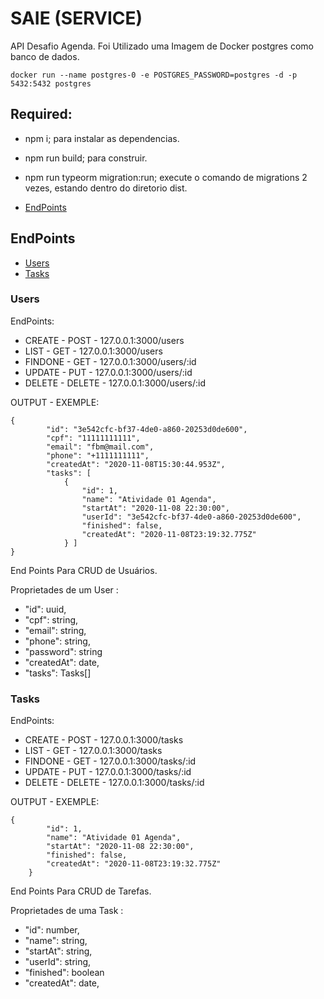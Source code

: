 # SAIE (SERVICE)

API Desafio Agenda.
Foi Utilizado uma Imagem de Docker postgres como banco de dados.
```
docker run --name postgres-0 -e POSTGRES_PASSWORD=postgres -d -p 5432:5432 postgres
```

## Required:

- npm i; para instalar as dependencias.
- npm run build; para construir.
- npm run typeorm migration:run; execute o comando de migrations 2 vezes, estando dentro do diretorio dist.


- [EndPoints](#EndPoints)

## EndPoints

- [Users](#users)
- [Tasks](#tasks)

### Users

EndPoints:
- CREATE - POST - 127.0.0.1:3000/users
- LIST - GET - 127.0.0.1:3000/users
- FINDONE - GET - 127.0.0.1:3000/users/:id
- UPDATE - PUT - 127.0.0.1:3000/users/:id
- DELETE - DELETE - 127.0.0.1:3000/users/:id


OUTPUT - EXEMPLE:

```
{
        "id": "3e542cfc-bf37-4de0-a860-20253d0de600",
        "cpf": "11111111111",
        "email": "fbm@mail.com",
        "phone": "+1111111111",
        "createdAt": "2020-11-08T15:30:44.953Z",
        "tasks": [
            {
                "id": 1,
                "name": "Atividade 01 Agenda",
                "startAt": "2020-11-08 22:30:00",
                "userId": "3e542cfc-bf37-4de0-a860-20253d0de600",
                "finished": false,
                "createdAt": "2020-11-08T23:19:32.775Z"
            } ]
}
```

End Points Para CRUD de Usuários.

Proprietades de um User :
- "id": uuid,
- "cpf": string,
- "email": string,
- "phone": string,
- "password": string
- "createdAt": date,
- "tasks": Tasks[]

### Tasks

EndPoints:
- CREATE - POST - 127.0.0.1:3000/tasks
- LIST - GET - 127.0.0.1:3000/tasks
- FINDONE - GET - 127.0.0.1:3000/tasks/:id
- UPDATE - PUT - 127.0.0.1:3000/tasks/:id
- DELETE - DELETE - 127.0.0.1:3000/tasks/:id


OUTPUT - EXEMPLE:

```
{
        "id": 1,
        "name": "Atividade 01 Agenda",
        "startAt": "2020-11-08 22:30:00",
        "finished": false,
        "createdAt": "2020-11-08T23:19:32.775Z"
    }
```

End Points Para CRUD de Tarefas.

Proprietades de uma Task :
- "id": number,
- "name": string,
- "startAt": string,
- "userId": string,
- "finished": boolean
- "createdAt": date,
